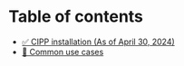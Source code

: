 # Table of contents

* [✅ CIPP installation (As of April 30, 2024)](README.md)
* [🤯 Common use cases](common-use-cases.md)
